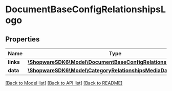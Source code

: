 # DocumentBaseConfigRelationshipsLogo

## Properties
Name | Type | Description | Notes
------------ | ------------- | ------------- | -------------
**links** | [**\ShopwareSDK6\Model\DocumentBaseConfigRelationshipsLogoLinks**](DocumentBaseConfigRelationshipsLogoLinks.md) |  | [optional] 
**data** | [**\ShopwareSDK6\Model\CategoryRelationshipsMediaData**](CategoryRelationshipsMediaData.md) |  | [optional] 

[[Back to Model list]](../../README.md#documentation-for-models) [[Back to API list]](../../README.md#documentation-for-api-endpoints) [[Back to README]](../../README.md)

